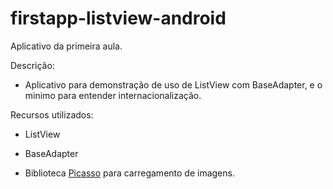 # firstapp-listview-android

Aplicativo da primeira aula.



Descrição:

- Aplicativo para demonstração de uso de ListView com BaseAdapter, e o minimo para entender internacionalização.



Recursos utilizados:

- ListView

- BaseAdapter

- Biblioteca <a href="http://square.github.io/picasso/" target="_blank">Picasso</a> para carregamento de imagens.
